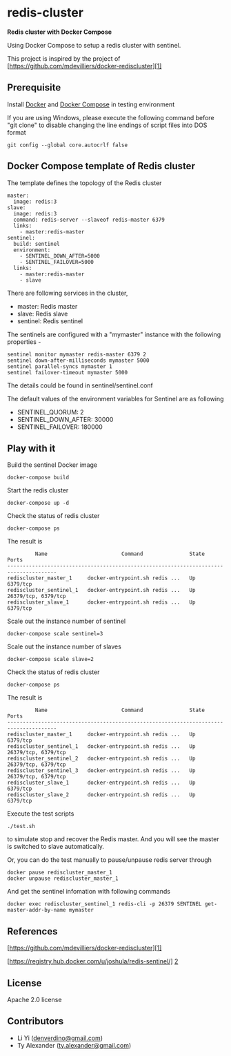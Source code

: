 # redis-cluster
**Redis cluster with Docker Compose**

Using Docker Compose to setup a redis cluster with sentinel.

This project is inspired by the project of [https://github.com/mdevilliers/docker-rediscluster][1]

## Prerequisite

Install [Docker][4] and [Docker Compose][3] in testing environment

If you are using Windows, please execute the following command before "git clone" to disable changing the line endings of script files into DOS format

```
git config --global core.autocrlf false
```

## Docker Compose template of Redis cluster

The template defines the topology of the Redis cluster

```
master:
  image: redis:3
slave:
  image: redis:3
  command: redis-server --slaveof redis-master 6379
  links:
    - master:redis-master
sentinel:
  build: sentinel
  environment:
    - SENTINEL_DOWN_AFTER=5000
    - SENTINEL_FAILOVER=5000
  links:
    - master:redis-master
    - slave
```

There are following services in the cluster,

* master: Redis master
* slave:  Redis slave
* sentinel: Redis sentinel


The sentinels are configured with a "mymaster" instance with the following properties -

```
sentinel monitor mymaster redis-master 6379 2
sentinel down-after-milliseconds mymaster 5000
sentinel parallel-syncs mymaster 1
sentinel failover-timeout mymaster 5000
```

The details could be found in sentinel/sentinel.conf

The default values of the environment variables for Sentinel are as following

* SENTINEL_QUORUM: 2
* SENTINEL_DOWN_AFTER: 30000
* SENTINEL_FAILOVER: 180000



## Play with it

Build the sentinel Docker image

```
docker-compose build
```

Start the redis cluster

```
docker-compose up -d
```

Check the status of redis cluster

```
docker-compose ps
```

The result is

```
         Name                        Command               State          Ports
--------------------------------------------------------------------------------------
rediscluster_master_1     docker-entrypoint.sh redis ...   Up      6379/tcp
rediscluster_sentinel_1   docker-entrypoint.sh redis ...   Up      26379/tcp, 6379/tcp
rediscluster_slave_1      docker-entrypoint.sh redis ...   Up      6379/tcp
```

Scale out the instance number of sentinel

```
docker-compose scale sentinel=3
```

Scale out the instance number of slaves

```
docker-compose scale slave=2
```

Check the status of redis cluster

```
docker-compose ps
```

The result is

```
         Name                        Command               State          Ports
--------------------------------------------------------------------------------------
rediscluster_master_1     docker-entrypoint.sh redis ...   Up      6379/tcp
rediscluster_sentinel_1   docker-entrypoint.sh redis ...   Up      26379/tcp, 6379/tcp
rediscluster_sentinel_2   docker-entrypoint.sh redis ...   Up      26379/tcp, 6379/tcp
rediscluster_sentinel_3   docker-entrypoint.sh redis ...   Up      26379/tcp, 6379/tcp
rediscluster_slave_1      docker-entrypoint.sh redis ...   Up      6379/tcp
rediscluster_slave_2      docker-entrypoint.sh redis ...   Up      6379/tcp
```

Execute the test scripts
```
./test.sh
```
to simulate stop and recover the Redis master. And you will see the master is switched to slave automatically.

Or, you can do the test manually to pause/unpause redis server through

```
docker pause rediscluster_master_1
docker unpause rediscluster_master_1
```
And get the sentinel infomation with following commands

```
docker exec rediscluster_sentinel_1 redis-cli -p 26379 SENTINEL get-master-addr-by-name mymaster
```

## References

[https://github.com/mdevilliers/docker-rediscluster][1]

[https://registry.hub.docker.com/u/joshula/redis-sentinel/] [2]

[1]: https://github.com/mdevilliers/docker-rediscluster
[2]: https://registry.hub.docker.com/u/joshula/redis-sentinel/
[3]: https://docs.docker.com/compose/
[4]: https://www.docker.com

## License

Apache 2.0 license

## Contributors

* Li Yi (<denverdino@gmail.com>)
* Ty Alexander (<ty.alexander@gmail.com>)

